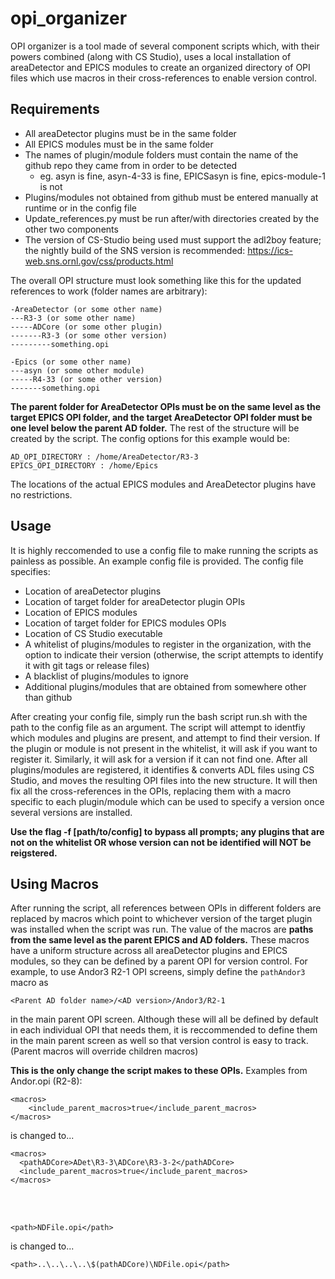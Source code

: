 # opi_organizer #

OPI organizer is a tool made of several component scripts which, with their powers combined (along with CS Studio), uses a local installation of areaDetector and EPICS modules to create an organized directory of OPI files which use macros in their cross-references to enable version control.

## Requirements ##
- All areaDetector plugins must be in the same folder
- All EPICS modules must be in the same folder
- The names of plugin/module folders must contain the name of the github repo they came from in order to be detected
  - eg. asyn is fine, asyn-4-33 is fine, EPICSasyn is fine, epics-module-1 is not
- Plugins/modules not obtained from github must be entered manually at runtime or in the config file
- Update_references.py must be run after/with directories created by the other two components
- The version of CS-Studio being used must support the adl2boy feature; the nightly build of the SNS version is recommended: https://ics-web.sns.ornl.gov/css/products.html

The overall OPI structure must look something like this for the updated references to work (folder names are arbitrary):

```
-AreaDetector (or some other name)
---R3-3 (or some other name)
-----ADCore (or some other plugin)
-------R3-3 (or some other version)
---------something.opi
        
-Epics (or some other name)
---asyn (or some other module)
-----R4-33 (or some other version)
-------something.opi
```

**The parent folder for AreaDetector OPIs must be on the same level as the target EPICS OPI folder, and the target AreaDetector OPI folder must be one level below the parent AD folder.** The rest of the structure will be created by the script. The config options for this example would be:

```
AD_OPI_DIRECTORY : /home/AreaDetector/R3-3
EPICS_OPI_DIRECTORY : /home/Epics
```

The locations of the actual EPICS modules and AreaDetector plugins have no restrictions.

## Usage ##
It is highly reccomended to use a config file to make running the scripts as painless as possible. An example config file is provided.
The config file specifies:
- Location of areaDetector plugins
- Location of target folder for areaDetector plugin OPIs
- Location of EPICS modules
- Location of target folder for EPICS modules OPIs
- Location of CS Studio executable
- A whitelist of plugins/modules to register in the organization, with the option to indicate their version (otherwise, the script attempts to identify it with git tags or release files)
- A blacklist of plugins/modules to ignore
- Additional plugins/modules that are obtained from somewhere other than github

After creating your config file, simply run the bash script run.sh with the path to the config file as an argument. The script will attempt to identfiy which modules and plugins are present, and attempt to find their version. If the plugin or module is not present in the whitelist, it will ask if you want to register it. Similarly, it will ask for a version if it can not find one. After all plugins/modules are registered, it identifies & converts ADL files using CS Studio, and moves the resulting OPI files into the new structure. It will then fix all the cross-references in the OPIs, replacing them with a macro specific to each plugin/module which can be used to specify a version once several versions are installed. 

**Use the flag -f [path/to/config] to bypass all prompts; any plugins that are not on the whitelist OR whose version can not be identified will NOT be reigstered.**

## Using Macros ##
After running the script, all references between OPIs in different folders are replaced by macros which point to whichever 
version of the target plugin was installed when the script was run. The value of the macros are **paths from the same level as the 
parent EPICS and AD folders.** These macros have a uniform structure across all areaDetector plugins and EPICS modules, so they can be
defined by a parent OPI for version control. For example, to use Andor3 R2-1 OPI screens, simply define the ```pathAndor3``` macro as 
```
<Parent AD folder name>/<AD version>/Andor3/R2-1
```
in the main parent OPI screen. Although these will all be defined by default in each individual OPI that needs them, it is reccommended 
to define them in the main parent screen as well so that version control is easy to track. (Parent macros will override children macros)

**This is the only change the script makes to these OPIs.** Examples from Andor.opi (R2-8):
```
<macros>
    <include_parent_macros>true</include_parent_macros>
</macros>
```
is changed to...
```
<macros>
  <pathADCore>ADet\R3-3\ADCore\R3-3-2</pathADCore>
  <include_parent_macros>true</include_parent_macros>
</macros>
```

<br />
<br />

```
<path>NDFile.opi</path>
```
is changed to...
```
<path>..\..\..\..\$(pathADCore)\NDFile.opi</path>
```
